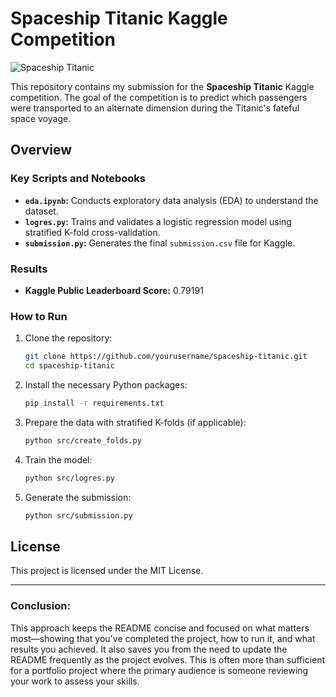 # Spaceship Titanic Kaggle Competition

![Spaceship Titanic](https://live.staticflickr.com/2258/2502603301_57c6af2a9a_z.jpg)

This repository contains my submission for the **Spaceship Titanic** Kaggle competition. The goal of the competition is to predict which passengers were transported to an alternate dimension during the Titanic's fateful space voyage.

## Overview

### Key Scripts and Notebooks

- **`eda.ipynb`:** Conducts exploratory data analysis (EDA) to understand the dataset.
- **`logres.py`:** Trains and validates a logistic regression model using stratified K-fold cross-validation.
- **`submission.py`:** Generates the final `submission.csv` file for Kaggle.

### Results

- **Kaggle Public Leaderboard Score:** 0.79191

### How to Run

1. Clone the repository:

   ```bash
   git clone https://github.com/yourusername/spaceship-titanic.git
   cd spaceship-titanic
   ```

2. Install the necessary Python packages:

   ```bash
   pip install -r requirements.txt
   ```

3. Prepare the data with stratified K-folds (if applicable):

   ```bash
   python src/create_folds.py
   ```

4. Train the model:

   ```bash
   python src/logres.py
   ```

5. Generate the submission:

   ```bash
   python src/submission.py
   ```

## License

This project is licensed under the MIT License.

---

### **Conclusion:**

This approach keeps the README concise and focused on what matters most—showing that you've completed the project, how to run it, and what results you achieved. It also saves you from the need to update the README frequently as the project evolves. This is often more than sufficient for a portfolio project where the primary audience is someone reviewing your work to assess your skills.
